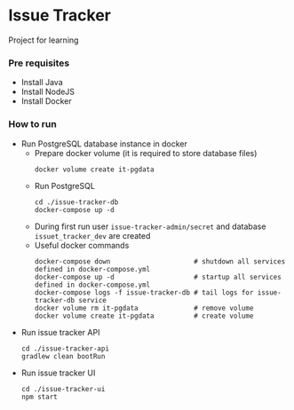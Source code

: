 # Issue Tracker
Project for learning

### Pre requisites
- Install Java
- Install NodeJS
- Install Docker

### How to run
- Run PostgreSQL database instance in docker
    - Prepare docker volume (it is required to store database files)
      ```
      docker volume create it-pgdata
      ```
    - Run PostgreSQL
      ```
      cd ./issue-tracker-db
      docker-compose up -d
      ```
    - During first run user ```issue-tracker-admin/secret``` and  database ```issuet_tracker_dev``` are created
    - Useful docker commands
      ```
      docker-compose down                     # shutdown all services defined in docker-compose.yml
      docker-compose up -d                    # startup all services defined in docker-compose.yml
      docker-compose logs -f issue-tracker-db # tail logs for issue-tracker-db service
      docker volume rm it-pgdata              # remove volume
      docker volume create it-pgdata          # create volume
      ```
- Run issue tracker API
    ```
    cd ./issue-tracker-api
    gradlew clean bootRun
    ```
- Run issue tracker UI
    ```
    cd ./issue-tracker-ui
    npm start
    ```